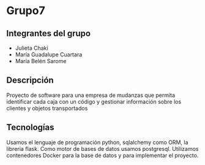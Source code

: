 # Grupo7

## Integrantes del grupo 
- Julieta Chaki
- María Guadalupe Cuartara 
- María Belén Sarome

## Descripción
Proyecto de software para una empresa de mudanzas que permita identificar cada caja con un código y gestionar información sobre los clientes y objetos transportados

## Tecnologías
Usamos el lenguaje de programación python, sqlalchemy como ORM, la libreria flask.
Como motor de bases de datos usamos postgresql.
Utilizamos contenedores Docker para la base de datos y para implementar el proyecto.

